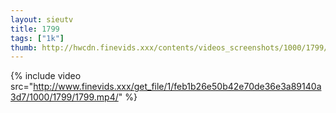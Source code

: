 ```yaml
--- 
layout: sieutv
title: 1799
tags: ["1k"]
thumb: http://hwcdn.finevids.xxx/contents/videos_screenshots/1000/1799/preview.mp4.jpg
---
```

{% include video src="http://www.finevids.xxx/get_file/1/feb1b26e50b42e70de36e3a89140a3d7/1000/1799/1799.mp4/" %} 
